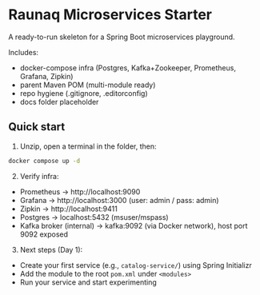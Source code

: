 # Raunaq Microservices Starter

A ready-to-run skeleton for a Spring Boot microservices playground.

Includes:
- docker-compose infra (Postgres, Kafka+Zookeeper, Prometheus, Grafana, Zipkin)
- parent Maven POM (multi-module ready)
- repo hygiene (.gitignore, .editorconfig)
- docs folder placeholder

## Quick start
1) Unzip, open a terminal in the folder, then:
```bash
docker compose up -d
```

2) Verify infra:
- Prometheus → http://localhost:9090
- Grafana → http://localhost:3000  (user: admin / pass: admin)
- Zipkin → http://localhost:9411
- Postgres → localhost:5432 (msuser/mspass)
- Kafka broker (internal) → kafka:9092 (via Docker network), host port 9092 exposed

3) Next steps (Day 1):
- Create your first service (e.g., `catalog-service/`) using Spring Initializr
- Add the module to the root `pom.xml` under `<modules>`
- Run your service and start experimenting
